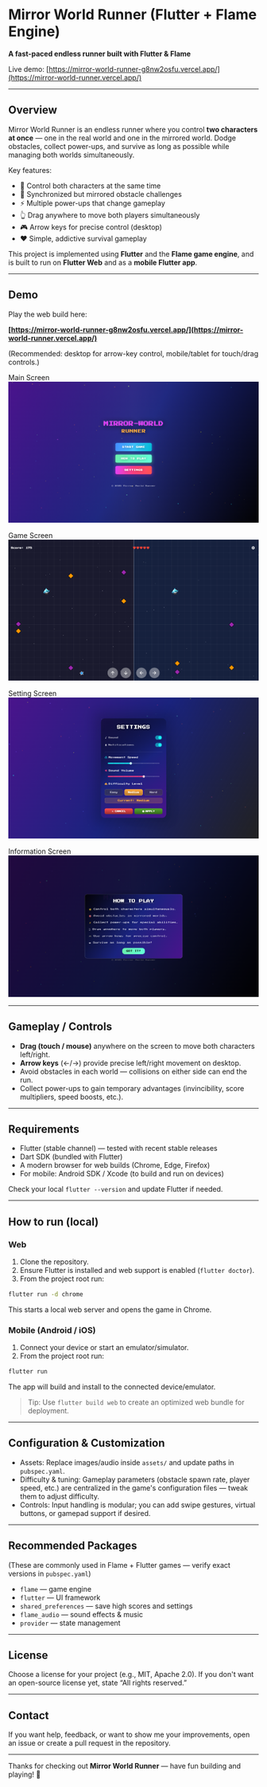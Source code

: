 # Mirror World Runner (Flutter + Flame Engine)

**A fast-paced endless runner built with Flutter & Flame**

Live demo: [https://mirror-world-runner-g8nw2osfu.vercel.app/](https://mirror-world-runner.vercel.app/)

---

## Overview

Mirror World Runner is an endless runner where you control **two characters at once** — one in the real world and one in the mirrored world. Dodge obstacles, collect power-ups, and survive as long as possible while managing both worlds simultaneously.

Key features:

* 🌟 Control both characters at the same time
* 🎯 Synchronized but mirrored obstacle challenges
* ⚡ Multiple power-ups that change gameplay
* 👆 Drag anywhere to move both players simultaneously
* 🎮 Arrow keys for precise control (desktop)
* ❤️ Simple, addictive survival gameplay

This project is implemented using **Flutter** and the **Flame game engine**, and is built to run on **Flutter Web** and as a **mobile Flutter app**.

---

## Demo

Play the web build here:

**[https://mirror-world-runner-g8nw2osfu.vercel.app/](https://mirror-world-runner.vercel.app/)**

(Recommended: desktop for arrow-key control, mobile/tablet for touch/drag controls.)

Main Screen
![Main Screen Demo](https://github.com/PHarshilLadila/mirror-world-runner/blob/main/assets/images/demo/main_screen.png?raw=true)

Game Screen
![Game Screen Demo](https://github.com/PHarshilLadila/mirror-world-runner/blob/main/assets/images/demo/game_screen.png?raw=true)

Setting Screen
![Settings Screen Demo](https://github.com/PHarshilLadila/mirror-world-runner/blob/main/assets/images/demo/setting_screen.png?raw=true)

Information Screen
![Information Screen Demo](https://github.com/PHarshilLadila/mirror-world-runner/blob/main/assets/images/demo/information.png?raw=true)

---

## Gameplay / Controls

* **Drag (touch / mouse)** anywhere on the screen to move both characters left/right.
* **Arrow keys** (←/→) provide precise left/right movement on desktop.
* Avoid obstacles in each world — collisions on either side can end the run.
* Collect power-ups to gain temporary advantages (invincibility, score multipliers, speed boosts, etc.).

---

## Requirements

* Flutter (stable channel) — tested with recent stable releases
* Dart SDK (bundled with Flutter)
* A modern browser for web builds (Chrome, Edge, Firefox)
* For mobile: Android SDK / Xcode (to build and run on devices)

Check your local `flutter --version` and update Flutter if needed.

---

## How to run (local)

### Web

1. Clone the repository.
2. Ensure Flutter is installed and web support is enabled (`flutter doctor`).
3. From the project root run:

```bash
flutter run -d chrome
```

This starts a local web server and opens the game in Chrome.

### Mobile (Android / iOS)

1. Connect your device or start an emulator/simulator.
2. From the project root run:

```bash
flutter run
```

The app will build and install to the connected device/emulator.

> Tip: Use `flutter build web` to create an optimized web bundle for deployment.

---

## Configuration & Customization

* Assets: Replace images/audio inside `assets/` and update paths in `pubspec.yaml`.
* Difficulty & tuning: Gameplay parameters (obstacle spawn rate, player speed, etc.) are centralized in the game's configuration files — tweak them to adjust difficulty.
* Controls: Input handling is modular; you can add swipe gestures, virtual buttons, or gamepad support if desired.

---

## Recommended Packages

(These are commonly used in Flame + Flutter games — verify exact versions in `pubspec.yaml`)

* `flame` — game engine
* `flutter` — UI framework
* `shared_preferences` — save high scores and settings
* `flame_audio` — sound effects & music
* `provider` — state management

---

## License

Choose a license for your project (e.g., MIT, Apache 2.0). If you don't want an open-source license yet, state “All rights reserved.”

---

## Contact

If you want help, feedback, or want to show me your improvements, open an issue or create a pull request in the repository.

---

Thanks for checking out **Mirror World Runner** — have fun building and playing! 🚀
